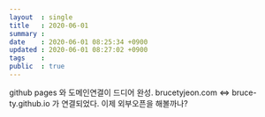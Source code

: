 ```yaml
---
layout  : single
title   : 2020-06-01
summary : 
date    : 2020-06-01 08:25:34 +0900
updated : 2020-06-01 08:27:02 +0900
tags    : 
public  : true
---
```


github pages 와 도메인연결이 드디어 완성. brucetyjeon.com <=> bruce-ty.github.io 가 연결되었다. 이제 외부오픈을 해볼까나?
